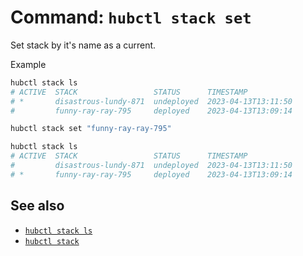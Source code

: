 # Command: `hubctl stack set`

Set stack by it's name as a current.

Example

```bash
hubctl stack ls
# ACTIVE  STACK                 STATUS      TIMESTAMP
# *       disastrous-lundy-871  undeployed  2023-04-13T13:11:50
#         funny-ray-ray-795     deployed    2023-04-13T13:09:14

hubctl stack set "funny-ray-ray-795"

hubctl stack ls
# ACTIVE  STACK                 STATUS      TIMESTAMP
#         disastrous-lundy-871  undeployed  2023-04-13T13:11:50
# *       funny-ray-ray-795     deployed    2023-04-13T13:09:14
```

## See also

* [`hubctl stack ls`](../hubctl-stack-ls)
* [`hubctl stack`](../../stack)
